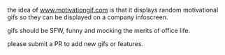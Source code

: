 the idea of www.motivationgif.com is that it displays 
random motivational gifs so they can be displayed on a company infoscreen.

gifs should be SFW, funny and mocking the merits of office life.

please submit a PR to add new gifs or features.


